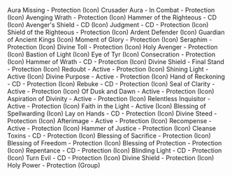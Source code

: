 Aura Missing - Protection (Icon)
Crusader Aura - In Combat - Protection (Icon)
Avenging Wrath - Protection (Icon)
Hammer of the Righteous - CD (Icon)
Avenger's Shield - CD (Icon)
Judgment - CD - Protection (Icon)
Shield of the Righteous - Protection (Icon)
Ardent Defender (Icon)
Guardian of Ancient Kings (Icon)
Moment of Glory - Protection (Icon)
Seraphim - Protection (Icon)
Divine Toll - Protection (Icon)
Holy Avenger - Protection (Icon)
Bastion of Light (Icon)
Eye of Tyr (Icon)
Consecration - Protection (Icon)
Hammer of Wrath - CD - Protection (Icon)
Divine Shield - Final Stand - Protection (Icon)
Redoubt - Active - Protection (Icon)
Shining Light - Active (Icon)
Divine Purpose - Active - Protection (Icon)
Hand of Reckoning - CD - Protection (Icon)
Rebuke - CD - Protection (Icon)
Seal of Clarity - Active - Protection (Icon)
Of Dusk and Dawn - Active - Protection (Icon)
Aspiration of Divinity - Active - Protection (Icon)
Relentless Inquisitor - Active - Protection (Icon)
Faith in the Light - Active (Icon)
Blessing of Spellwarding (Icon)
Lay on Hands - CD - Protection (Icon)
Divine Steed - Protection (Icon)
Afterimage - Active - Protection (Icon)
Recompense - Active - Protection (Icon)
Hammer of Justice - Protection (Icon)
Cleanse Toxins - CD - Protection (Icon)
Blessing of Sacrifice - Protection (Icon)
Blessing of Freedom - Protection (Icon)
Blessing of Protection - Protection (Icon)
Repentance - CD - Protection (Icon)
Blinding Light - CD - Protection (Icon)
Turn Evil - CD - Protection (Icon)
Divine Shield - Protection (Icon)
Holy Power - Protection (Group)